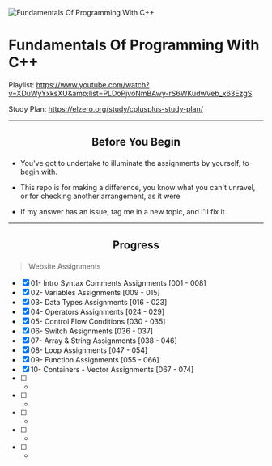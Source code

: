 ![Fundamentals Of Programming With C++](https://elzero.org/fundamentals.png)

# Fundamentals Of Programming With C++

Playlist: https://www.youtube.com/watch?v=XDuWyYxksXU&amp;list=PLDoPjvoNmBAwy-rS6WKudwVeb_x63EzgS

Study Plan: https://elzero.org/study/cplusplus-study-plan/

---

## <p align="center" >Before You Begin</p>

- You've got to undertake to illuminate the assignments by yourself, to begin with.
- This repo is for making a difference, you know what you can't unravel, or for checking another arrangement, as it were

- If my answer has an issue, tag me in a new topic, and I'll fix it.

---

## <p align="center">Progress</p>


> Website Assignments


* [X] 01- Intro Syntax Comments Assignments     [001 - 008]
* [X] 02- Variables Assignments                 [009 - 015]
* [X] 03- Data Types Assignments                [016 - 023]
* [X] 04- Operators Assignments                 [024 - 029]
* [X] 05- Control Flow Conditions               [030 - 035]
* [X] 06- Switch Assignments                    [036 - 037]
* [X] 07- Array & String Assignments            [038 - 046]
* [X] 08- Loop Assignments                      [047 - 054]
* [X] 09- Function Assignments                  [055 - 066]
* [X] 10- Containers - Vector Assignments       [067 - 074]
* [ ] -
* [ ] -
* [ ] -
* [ ] -
* [ ] -

